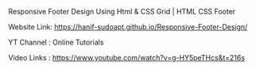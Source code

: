 Responsive Footer Design Using Html & CSS Grid | HTML CSS Footer

Website Link: https://hanif-sudoapt.github.io/Responsive-Footer-Design/

YT Channel : Online Tutorials

Video Links : https://www.youtube.com/watch?v=g-HY5peTHcs&t=216s
